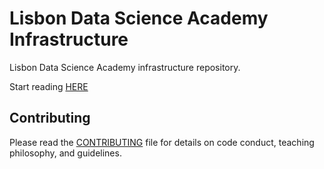 # Lisbon Data Science Academy Infrastructure

Lisbon Data Science Academy infrastructure repository.

Start reading [HERE](docs/home.md)

## Contributing

Please read the [CONTRIBUTING](CONTRIBUTING.md) file for details on code conduct, teaching philosophy, and guidelines.


